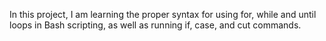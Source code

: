 In this project, I am learning the proper syntax for using for, 
while and until loops in Bash scripting, as well as running if, 
case, and cut commands.
